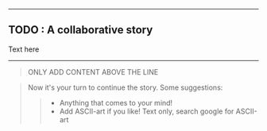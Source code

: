 -------------------------------------------
 TODO : A collaborative story
-------------------------------------------

Text here

------------------------------------------
> ONLY ADD CONTENT ABOVE THE LINE

> Now it's your turn to continue the story. Some suggestions:
>> - Anything that comes to your mind!
>> - Add ASCII-art if you like! Text only, search google for ASCII-art
